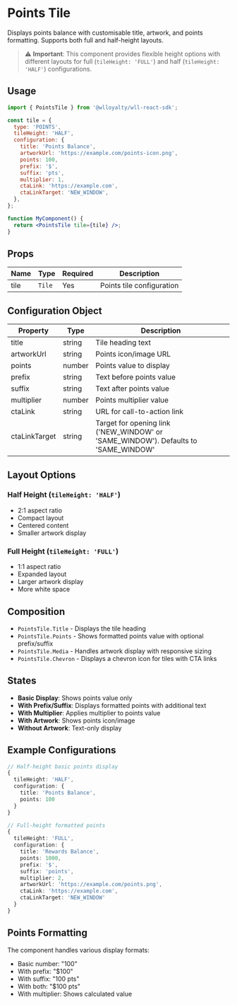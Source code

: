 # Points Tile

Displays points balance with customisable title, artwork, and points formatting. Supports both full and half-height layouts.

> ⚠️ **Important**: This component provides flexible height options with different layouts for full (`tileHeight: 'FULL'`) and half (`tileHeight: 'HALF'`) configurations.

## Usage

```jsx
import { PointsTile } from '@wlloyalty/wll-react-sdk';

const tile = {
  type: 'POINTS',
  tileHeight: 'HALF',
  configuration: {
    title: 'Points Balance',
    artworkUrl: 'https://example.com/points-icon.png',
    points: 100,
    prefix: '$',
    suffix: 'pts',
    multiplier: 1,
    ctaLink: 'https://example.com',
    ctaLinkTarget: 'NEW_WINDOW',
  },
};

function MyComponent() {
  return <PointsTile tile={tile} />;
}
```

## Props

| Name | Type   | Required | Description               |
| ---- | ------ | -------- | ------------------------- |
| tile | `Tile` | Yes      | Points tile configuration |

## Configuration Object

| Property      | Type   | Description                                                                        |
| ------------- | ------ | ---------------------------------------------------------------------------------- |
| title         | string | Tile heading text                                                                  |
| artworkUrl    | string | Points icon/image URL                                                              |
| points        | number | Points value to display                                                            |
| prefix        | string | Text before points value                                                           |
| suffix        | string | Text after points value                                                            |
| multiplier    | number | Points multiplier value                                                            |
| ctaLink       | string | URL for call-to-action link                                                        |
| ctaLinkTarget | string | Target for opening link ('NEW_WINDOW' or 'SAME_WINDOW'). Defaults to 'SAME_WINDOW' |

## Layout Options

### Half Height (`tileHeight: 'HALF'`)

- 2:1 aspect ratio
- Compact layout
- Centered content
- Smaller artwork display

### Full Height (`tileHeight: 'FULL'`)

- 1:1 aspect ratio
- Expanded layout
- Larger artwork display
- More white space

## Composition

- `PointsTile.Title` - Displays the tile heading
- `PointsTile.Points` - Shows formatted points value with optional prefix/suffix
- `PointsTile.Media` - Handles artwork display with responsive sizing
- `PointsTile.Chevron` - Displays a chevron icon for tiles with CTA links

## States

- **Basic Display**: Shows points value only
- **With Prefix/Suffix**: Displays formatted points with additional text
- **With Multiplier**: Applies multiplier to points value
- **With Artwork**: Shows points icon/image
- **Without Artwork**: Text-only display

## Example Configurations

```typescript
// Half-height basic points display
{
  tileHeight: 'HALF',
  configuration: {
    title: 'Points Balance',
    points: 100
  }
}

// Full-height formatted points
{
  tileHeight: 'FULL',
  configuration: {
    title: 'Rewards Balance',
    points: 1000,
    prefix: '$',
    suffix: 'points',
    multiplier: 2,
    artworkUrl: 'https://example.com/points.png',
    ctaLink: 'https://example.com',
    ctaLinkTarget: 'NEW_WINDOW'
  }
}
```

## Points Formatting

The component handles various display formats:

- Basic number: "100"
- With prefix: "$100"
- With suffix: "100 pts"
- With both: "$100 pts"
- With multiplier: Shows calculated value
